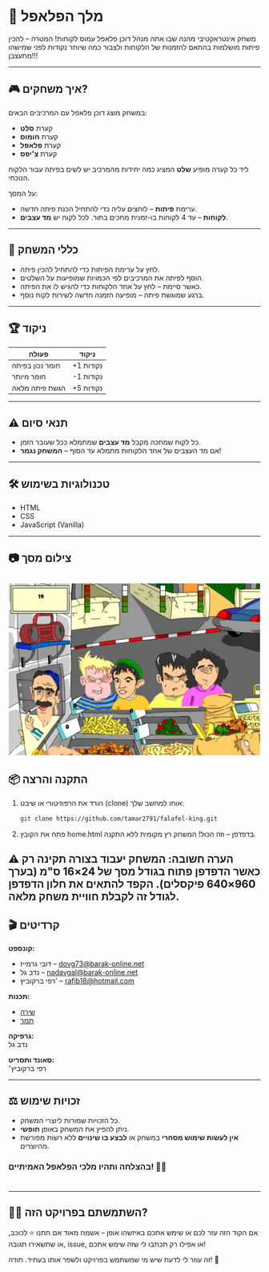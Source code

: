 # 👑 מלך הפלאפל

משחק אינטראקטיבי מהנה שבו אתה מנהל דוכן פלאפל עמוס לקוחות!
המטרה – להכין פיתות מושלמות בהתאם להזמנות של הלקוחות ולצבור כמה שיותר נקודות לפני שמישהו מתעצבן!!!

---

## 🎮 איך משחקים?

במשחק מוצג דוכן פלאפל עם המרכיבים הבאים:
- קערת **סלט**
- קערת **חומוס**
- קערת **פלאפל**
- קערת **צ'יפס**

ליד כל קערה מופיע **שלט** המציג כמה יחידות מהמרכיב יש לשים בפיתה עבור הלקוח הנוכחי.

על המסך:
- ערימת **פיתות** – לוחצים עליה כדי להתחיל הכנת פיתה חדשה.
- **לקוחות** – עד 4 לקוחות בו-זמנית מחכים בתור. לכל לקוח יש **מד עצבים**.

---

## 🧠 כללי המשחק

- לחץ על ערימת הפיתות כדי להתחיל להכין פיתה.
- הוסף לפיתה את המרכיבים לפי הכמויות שמופיעות על השלטים.
- כאשר סיימת – לחץ על אחד הלקוחות כדי להגיש לו את הפיתה.
- ברגע שמוגשת פיתה – מופיעה הזמנה חדשה לשירות לקוח נוסף.

---

## 🏆 ניקוד

| פעולה                     | ניקוד        |
|--------------------------|-------------|
| חומר נכון בפיתה          | +1 נקודות   |
| חומר מיותר               | -1 נקודות   |
| הגשת פיתה מלאה           | +5 נקודות   |

---

## ⚠️ תנאי סיום

- כל לקוח שמחכה מקבל **מד עצבים** שמתמלא ככל שעובר הזמן.
- אם מד העצבים של אחד הלקוחות מתמלא עד הסוף – **המשחק נגמר**!

---

## 🛠️ טכנולוגיות בשימוש

- HTML
- CSS
- JavaScript (Vanilla)

---

## 📷 צילום מסך


![צילום מסך של המשחק](screenshot.png)
---

## 📦 התקנה והרצה

1. הורד את הרפוזיטורי או שיבט (clone) אותו למחשב שלך:
   ```bash
   git clone https://github.com/tamar2791/falafel-king.git
   ```
2. פתח את הקובץ home.html בדפדפן – וזה הכול! המשחק רץ מקומית ללא התקנה.

⚠️ הערה חשובה: המשחק יעבוד בצורה תקינה רק כאשר הדפדפן פתוח בגודל מסך של 24×16 ס"מ (בערך 960×640 פיקסלים). הקפד להתאים את חלון הדפדפן לגודל זה לקבלת חוויית משחק מלאה.
---
## 🎬 קרדיטים

**קונספט:**
- דובי גרמייז – [dovg73@barak-online.net](mailto:dovg73@barak-online.net)  
- נדב גל – [nadavgal@barak-online.net](mailto:nadavgal@barak-online.net)  
- רפי ברקוביץ' – [rafib18@hotmail.com](mailto:rafib18@hotmail.com)  


**תכנות:**  
- [שירה](https://github.com/shirayung)  
- [תמר](https://github.com/tamar2791)


**גרפיקה:**  
נדב גל

**סאונד ותסריט:**  
רפי ברקוביץ׳

---

## ⚖️ זכויות שימוש

- כל הזכויות שמורות ליוצרי המשחק.
- ניתן להפיץ את המשחק באופן **חופשי**.
- **אין לעשות שימוש מסחרי** במשחק או **לבצע בו שינויים** ללא רשות מפורשת מהיוצרים.
  
### בהצלחה ותהיו מלכי הפלאפל האמיתיים! 🌯👑
#

---

## 🙋‍♀️ השתמשתם בפרויקט הזה?

אם הקוד הזה עזר לכם או שימש אתכם באיזשהו אופן – אשמח מאוד אם תתנו ⭐ לכוכב, או שתשאירו תגובה, issue, או אפילו רק תכתבו לי שזה שימש אתכם!

זה עוזר לי לדעת שיש מי שמשתמש בפרויקט ולשפר אותו בעתיד. תודה! 💙


